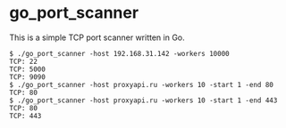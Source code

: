 # go_port_scanner

This is a simple TCP port scanner written in Go. 

```console
$ ./go_port_scanner -host 192.168.31.142 -workers 10000 
TCP: 22
TCP: 5000
TCP: 9090
$ ./go_port_scanner -host proxyapi.ru -workers 10 -start 1 -end 80
TCP: 80
$ ./go_port_scanner -host proxyapi.ru -workers 10 -start 1 -end 443
TCP: 80
TCP: 443
```